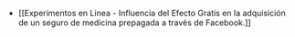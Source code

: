 - [[Experimentos  en Linea - Influencia del Efecto Gratis en la adquisición de un seguro de medicina prepagada a través de Facebook.]]